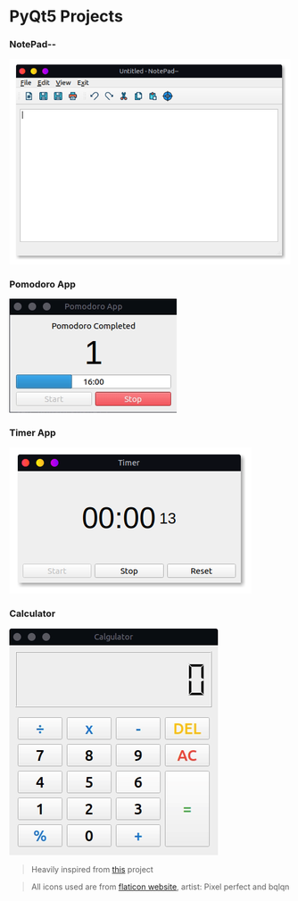 # PyQt5 Projects

### NotePad--
![notepadminusminus](/screenshots/notepad.png)

### Pomodoro App
![pomo](/screenshots/pomo.gif)

### Timer App
![timer](/screenshots/timer.png)

### Calculator
![calgu](/screenshots/calgulator.gif)

> Heavily inspired from [this](https://github.com/learnpyqt/15-minute-apps) project

> All icons used are from [flaticon website](www.flaticon.com), artist: Pixel perfect and bqlqn

